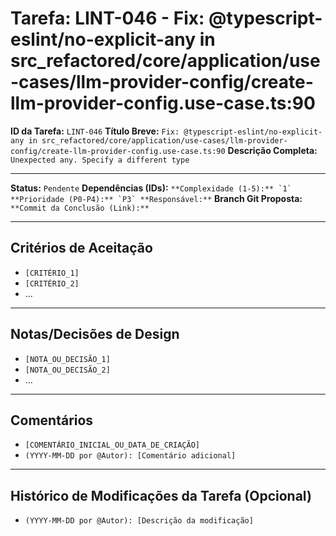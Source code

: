 # Tarefa: LINT-046 - Fix: @typescript-eslint/no-explicit-any in src_refactored/core/application/use-cases/llm-provider-config/create-llm-provider-config.use-case.ts:90

**ID da Tarefa:** `LINT-046`
**Título Breve:** `Fix: @typescript-eslint/no-explicit-any in src_refactored/core/application/use-cases/llm-provider-config/create-llm-provider-config.use-case.ts:90`
**Descrição Completa:**
`Unexpected any. Specify a different type`

---

**Status:** `Pendente`
**Dependências (IDs):** ``
**Complexidade (1-5):** `1`
**Prioridade (P0-P4):** `P3`
**Responsável:** ``
**Branch Git Proposta:** ``
**Commit da Conclusão (Link):** ``

---

## Critérios de Aceitação
- `[CRITÉRIO_1]`
- `[CRITÉRIO_2]`
- ...

---

## Notas/Decisões de Design
- `[NOTA_OU_DECISÃO_1]`
- `[NOTA_OU_DECISÃO_2]`
- ...

---

## Comentários
- `[COMENTÁRIO_INICIAL_OU_DATA_DE_CRIAÇÃO]`
- `(YYYY-MM-DD por @Autor): [Comentário adicional]`

---

## Histórico de Modificações da Tarefa (Opcional)
- `(YYYY-MM-DD por @Autor): [Descrição da modificação]`
